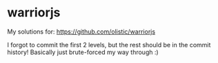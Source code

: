 # warriorjs
My solutions for: https://github.com/olistic/warriorjs

I forgot to commit the first 2 levels, but the rest should be in the commit history! Basically just brute-forced my way through :)
